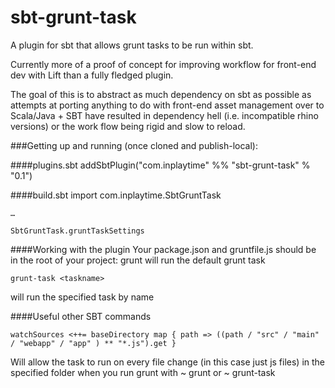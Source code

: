 sbt-grunt-task
============

A plugin for sbt that allows grunt tasks to be run within sbt.

Currently more of a proof of concept for improving workflow for front-end dev with Lift than a fully fledged plugin.

The goal of this is to abstract as much dependency on sbt as possible as attempts at porting anything to do with front-end asset management over to Scala/Java + SBT have resulted in dependency hell (i.e. incompatible rhino versions) or the work flow being rigid and slow to reload.

###Getting up and running (once cloned and publish-local):

####plugins.sbt
	addSbtPlugin("com.inplaytime" %% "sbt-grunt-task" % "0.1")

####build.sbt
	import com.inplaytime.SbtGruntTask

	…

	SbtGruntTask.gruntTaskSettings

####Working with the plugin
Your package.json and gruntfile.js should be in the root of your project:
	grunt
will run the default grunt task

	grunt-task <taskname>
will run the specified task by name

####Useful other SBT commands 

	watchSources <++= baseDirectory map { path => ((path / "src" / "main" / "webapp" / "app" ) ** "*.js").get }
Will allow the task to run on every file change (in this case just js files) in the specified folder when you run grunt with
	~ grunt
or
	~ grunt-task <taskname>
